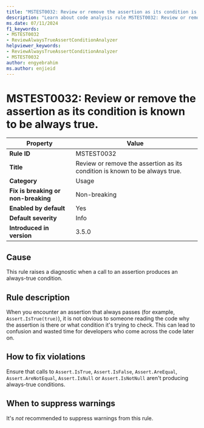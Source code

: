 ```yaml
---
title: "MSTEST0032: Review or remove the assertion as its condition is known to be always true."
description: "Learn about code analysis rule MSTEST0032: Review or remove the assertion as its condition is known to be always true."
ms.date: 07/11/2024
f1_keywords:
- MSTEST0032
- ReviewAlwaysTrueAssertConditionAnalyzer
helpviewer_keywords:
- ReviewAlwaysTrueAssertConditionAnalyzer
- MSTEST0032
author: engyebrahim
ms.author: enjieid
---
```

# MSTEST0032: Review or remove the assertion as its condition is known to be always true.

| Property                            | Value                                                                       |
|-------------------------------------|-----------------------------------------------------------------------------|
| **Rule ID**                         | MSTEST0032                                                                  |
| **Title**                           | Review or remove the assertion as its condition is known to be always true. |
| **Category**                        | Usage                                                                      |
| **Fix is breaking or non-breaking** | Non-breaking                                                                |
| **Enabled by default**              | Yes                                                                         |
| **Default severity**                | Info                                                                        |
| **Introduced in version**           | 3.5.0                                                                       |

## Cause

This rule raises a diagnostic when a call to an assertion produces an always-true condition.

## Rule description

When you encounter an assertion that always passes (for example, `Assert.IsTrue(true)`), it is not obvious to someone reading the code why the assertion is there or what condition it's trying to check. This can lead to confusion and wasted time for developers who come across the code later on.

## How to fix violations

Ensure that calls to `Assert.IsTrue`, `Assert.IsFalse`, `Assert.AreEqual`, `Assert.AreNotEqual`, `Assert.IsNull` or `Assert.IsNotNull` aren't producing always-true conditions.

## When to suppress warnings

It's _not_ recommended to suppress warnings from this rule.
